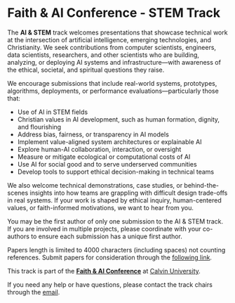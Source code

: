 # Faith & AI Conference - STEM Track

The **AI & STEM** track welcomes presentations that showcase technical work at the intersection of artificial intelligence, emerging technologies, and Christianity. We seek contributions from computer scientists, engineers, data scientists, researchers, and other scientists who are building, analyzing, or deploying AI systems and infrastructure—with awareness of the ethical, societal, and spiritual questions they raise.

We encourage submissions that include real-world systems, prototypes, algorithms, deployments, or performance evaluations—particularly those that:

* Use of AI in STEM fields
* Christian values in AI development, such as human formation, dignity, and flourishing
* Address bias, fairness, or transparency in AI models
* Implement value-aligned system architectures or explainable AI
* Explore human-AI collaboration, interaction, or oversight
* Measure or mitigate ecological or computational costs of AI
* Use AI for social good and to serve underserved communities
* Develop tools to support ethical decision-making in technical teams

We also welcome technical demonstrations, case studies, or behind-the-scenes insights into how teams are grappling with difficult design trade-offs in real systems. If your work is shaped by ethical inquiry, human-centered values, or faith-informed motivations, we want to hear from you.

You may be the first author of only one submission to the AI & STEM track. If you are involved in multiple projects, please coordinate with your co-authors to ensure each submission has a unique first author.

Papers length is limited to 4000 characters (including spaces) not counting references. Submit papers for consideration through the [following link](https://forms.office.com/r/LFtHSYhDZS).

This track is part of the <a href="https://calvin.edu/faith-and-technology/faith-and-ai-conference" target="_blank">**Faith &amp; AI Conference**</a> at <a href="https://calvin.edu" target="_blank">Calvin University</a>.

If you need any help or have questions, please contact the track chairs through the [email](mailto:AI-STEM@calvin.edu).